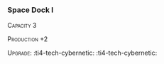 ### **Space Dock I**

<span style="font-variant:small-caps;">Capacity</span> 3

<span style="font-variant:small-caps;">Production</span> +2

<span style="font-variant:small-caps;">Upgrade</span>: :ti4-tech-cybernetic: :ti4-tech-cybernetic:

